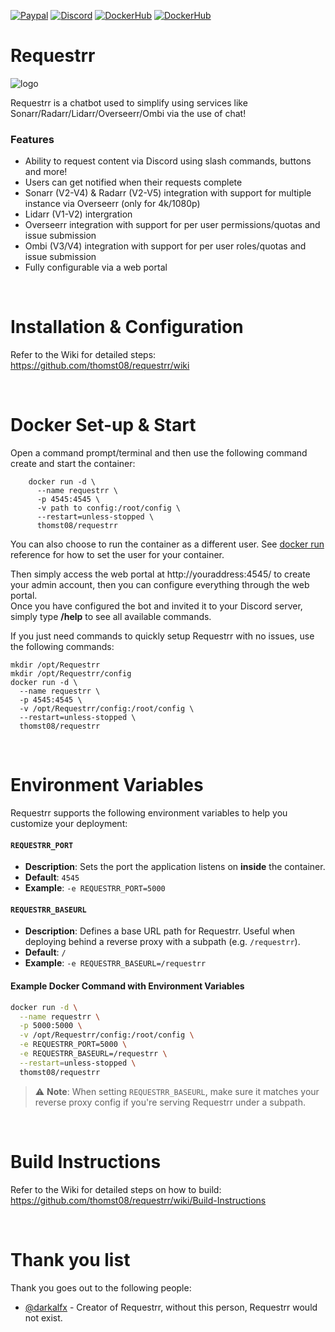 [![Paypal](https://img.shields.io/badge/Paypal-Donate-success?style=for-the-badge&logo=paypal)](https://www.paypal.com/donate/?business=QT2Y72ABMYJNG&no_recurring=0&currency_code=AUD) 
[![Discord](https://img.shields.io/discord/674782527139086350?color=7289DA&label=Discord&style=for-the-badge&logo=discord)](https://discord.gg/atjrUen5fJ)
[![DockerHub](https://img.shields.io/badge/Docker-Hub-%23099cec?style=for-the-badge&logo=docker)](https://hub.docker.com/r/thomst08/requestrr)
[![DockerHub](https://img.shields.io/badge/GitHub-Repo-lightgrey?style=for-the-badge&logo=github)](https://github.com/thomst08/requestrr/)


Requestrr 
=================

![logo](https://i.imgur.com/0UzLYvw.png)

Requestrr is a chatbot used to simplify using services like Sonarr/Radarr/Lidarr/Overseerr/Ombi via the use of chat!  

### Features

- Ability to request content via Discord using slash commands, buttons and more!
- Users can get notified when their requests complete
- Sonarr (V2-V4) & Radarr (V2-V5) integration with support for multiple instance via Overseerr (only for 4k/1080p)
- Lidarr (V1-V2) intergration
- Overseerr integration with support for per user permissions/quotas and issue submission
- Ombi (V3/V4) integration with support for per user roles/quotas and issue submission
- Fully configurable via a web portal

<br />

Installation & Configuration
==================

Refer to the Wiki for detailed steps:
https://github.com/thomst08/requestrr/wiki

<br />

Docker Set-up & Start
==================

Open a command prompt/terminal and then use the following command create and start the container:

```
    docker run -d \
      --name requestrr \
      -p 4545:4545 \
      -v path to config:/root/config \
      --restart=unless-stopped \
      thomst08/requestrr
```

You can also choose to run the container as a different user. See [docker run](https://docs.docker.com/engine/reference/run/#user) reference for how to set the user for your container.

Then simply access the web portal at http://youraddress:4545/ to create your admin account, then you can configure everything through the web portal. <br />
Once you have configured the bot and invited it to your Discord server, simply type **/help** to see all available commands.

If you just need commands to quickly setup Requestrr with no issues, use the following commands:

```
mkdir /opt/Requestrr
mkdir /opt/Requestrr/config
docker run -d \
  --name requestrr \
  -p 4545:4545 \
  -v /opt/Requestrr/config:/root/config \
  --restart=unless-stopped \
  thomst08/requestrr
```

<br />

Environment Variables
==================

Requestrr supports the following environment variables to help you customize your deployment:

#### `REQUESTRR_PORT`

* **Description**: Sets the port the application listens on **inside** the container.
* **Default**: `4545`
* **Example**: `-e REQUESTRR_PORT=5000`

#### `REQUESTRR_BASEURL`

* **Description**: Defines a base URL path for Requestrr. Useful when deploying behind a reverse proxy with a subpath (e.g. `/requestrr`).
* **Default**: `/`
* **Example**: `-e REQUESTRR_BASEURL=/requestrr`

#### Example Docker Command with Environment Variables

```bash
docker run -d \
  --name requestrr \
  -p 5000:5000 \
  -v /opt/Requestrr/config:/root/config \
  -e REQUESTRR_PORT=5000 \
  -e REQUESTRR_BASEURL=/requestrr \
  --restart=unless-stopped \
  thomst08/requestrr
```

> ⚠️ **Note**: When setting `REQUESTRR_BASEURL`, make sure it matches your reverse proxy config if you're serving Requestrr under a subpath.

<br />

Build Instructions
==================

Refer to the Wiki for detailed steps on how to build:
https://github.com/thomst08/requestrr/wiki/Build-Instructions

<br>

Thank you list
==============

Thank you goes out to the following people:
- [@darkalfx]( https://github.com/darkalfx ) - Creator of Requestrr, without this person, Requestrr would not exist.
